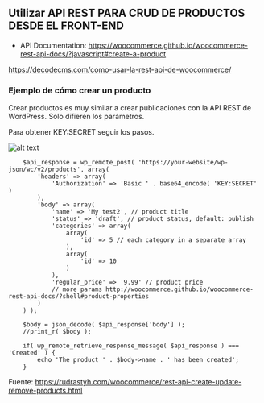 ## Utilizar API REST PARA CRUD DE PRODUCTOS DESDE EL FRONT-END

- API Documentation: https://woocommerce.github.io/woocommerce-rest-api-docs/?javascript#create-a-product

https://decodecms.com/como-usar-la-rest-api-de-woocommerce/


### Ejemplo de cómo crear un producto
Crear productos es muy similar a crear publicaciones con la API REST de WordPress. Solo difieren los parámetros.

Para obtener KEY:SECRET seguir los pasos.

![alt text](https://rudrastyh.com/wp-content/uploads/2017/10/woocommerce-rest-api-keys.gif)

        $api_response = wp_remote_post( 'https://your-website/wp-json/wc/v2/products', array(
            'headers' => array(
                'Authorization' => 'Basic ' . base64_encode( 'KEY:SECRET' )
            ),
            'body' => array(
                'name' => 'My test2', // product title
                'status' => 'draft', // product status, default: publish
                'categories' => array(
                    array( 
                        'id' => 5 // each category in a separate array
                    ),
                    array(
                        'id' => 10
                    )
                ),
                'regular_price' => '9.99' // product price
                // more params http://woocommerce.github.io/woocommerce-rest-api-docs/?shell#product-properties
            )
        ) );
        
        $body = json_decode( $api_response['body'] );
        //print_r( $body );
        
        if( wp_remote_retrieve_response_message( $api_response ) === 'Created' ) {
            echo 'The product ' . $body->name . ' has been created';
        }

Fuente: https://rudrastyh.com/woocommerce/rest-api-create-update-remove-products.html
